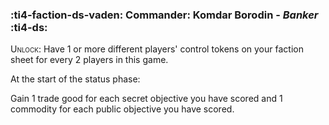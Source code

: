 ### :ti4-faction-ds-vaden: **Commander**: Komdar Borodin - _Banker_ :ti4-ds:
<span style="font-variant:small-caps;">Unlock</span>: Have 1 or more different players' control tokens on your faction sheet for every 2 players in this game.

At the start of the status phase:

Gain 1 trade good for each secret objective you have scored and 1 commodity for each public objective you have scored.
